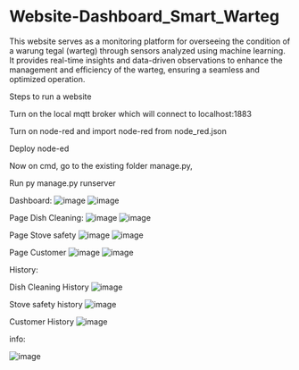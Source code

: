 # Website-Dashboard_Smart_Warteg
This website serves as a monitoring platform for overseeing the condition of a warung tegal (warteg) through sensors analyzed using machine learning. It provides real-time insights and data-driven observations to enhance the management and efficiency of the warteg, ensuring a seamless and optimized operation.


Steps to run a website

Turn on the local mqtt broker which will connect to localhost:1883

Turn on node-red and import node-red from node_red.json 

Deploy node-ed

Now on cmd, go to the existing folder manage.py, 

Run py manage.py runserver

Dashboard:
![image](https://github.com/PetraWLeka/Website-Dashboard_Smart_Warteg/assets/113031872/33a38758-0f06-41df-a1e9-109dc89c37ee)
![image](https://github.com/PetraWLeka/Website-Dashboard_Smart_Warteg/assets/113031872/5cba6965-3b0d-4051-8b15-dae94f8445bb)

Page Dish Cleaning:
![image](https://github.com/PetraWLeka/Website-Dashboard_Smart_Warteg/assets/113031872/24844979-7993-413a-91c1-92234f4475ec)
![image](https://github.com/PetraWLeka/Website-Dashboard_Smart_Warteg/assets/113031872/e0faf5eb-91cf-4b58-81cf-55bb918f591f)


 
Page Stove safety
![image](https://github.com/PetraWLeka/Website-Dashboard_Smart_Warteg/assets/113031872/1bddf33f-5197-4ac6-b40b-88935fe8276f)
![image](https://github.com/PetraWLeka/Website-Dashboard_Smart_Warteg/assets/113031872/0c36870a-520b-4613-b697-f432e1771f7f)


 
Page Customer
![image](https://github.com/PetraWLeka/Website-Dashboard_Smart_Warteg/assets/113031872/b6766819-d7f9-4e72-8c07-e30990819289)
![image](https://github.com/PetraWLeka/Website-Dashboard_Smart_Warteg/assets/113031872/9a9182e1-673d-4dac-bfa3-b7aea8590d10)




 
History:

Dish Cleaning History
![image](https://github.com/PetraWLeka/Website-Dashboard_Smart_Warteg/assets/113031872/98b2873a-ac1b-4214-947e-ed6755a51599)


Stove safety history
![image](https://github.com/PetraWLeka/Website-Dashboard_Smart_Warteg/assets/113031872/a33e864a-ebe1-4b5a-b2e9-7e48b8721ffe)

Customer History
![image](https://github.com/PetraWLeka/Website-Dashboard_Smart_Warteg/assets/113031872/2235d2a2-ece3-4710-959c-5d9c49dec132)




info:
 
![image](https://github.com/PetraWLeka/Website-Dashboard_Smart_Warteg/assets/113031872/b9a1e9a1-717b-464d-b357-ba87995547ff)


 
 






